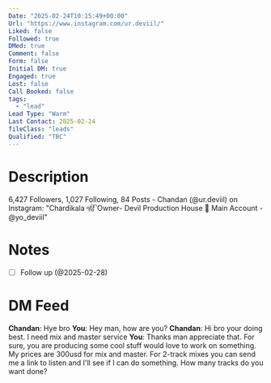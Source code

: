 ```yaml
---
Date: "2025-02-24T10:15:49+00:00"
Url: "https://www.instagram.com/ur.deviil/"
Liked: false
Followed: true
DMed: true
Comment: false
Form: false
Initial DM: true
Engaged: true
Lost: false
Call Booked: false
tags:
  - "lead"
Lead Type: "Warm"
Last Contact: 2025-02-24
fileClass: "leads"
Qualified: "TBC"
---
```

# Description
6,427 Followers, 1,027 Following, 84 Posts - Chandan (@ur.deviil) on Instagram: "Chardikala ੴ
Owner- Devil Production House 🎥
Main Account - @yo_deviil"
# Notes
- [ ] Follow up (@2025-02-28)
# DM Feed
**Chandan**: Hye bro
**You**: Hey man, how are you?
**Chandan**: Hi bro your doing best. I need mix and master service
**You**: Thanks man appreciate that. For sure, you are producing some cool stuff would love to work on something. My prices are 300usd for mix and master. For 2-track mixes you can send me a link to listen and I'll see if I can do something. How many tracks do you want done?